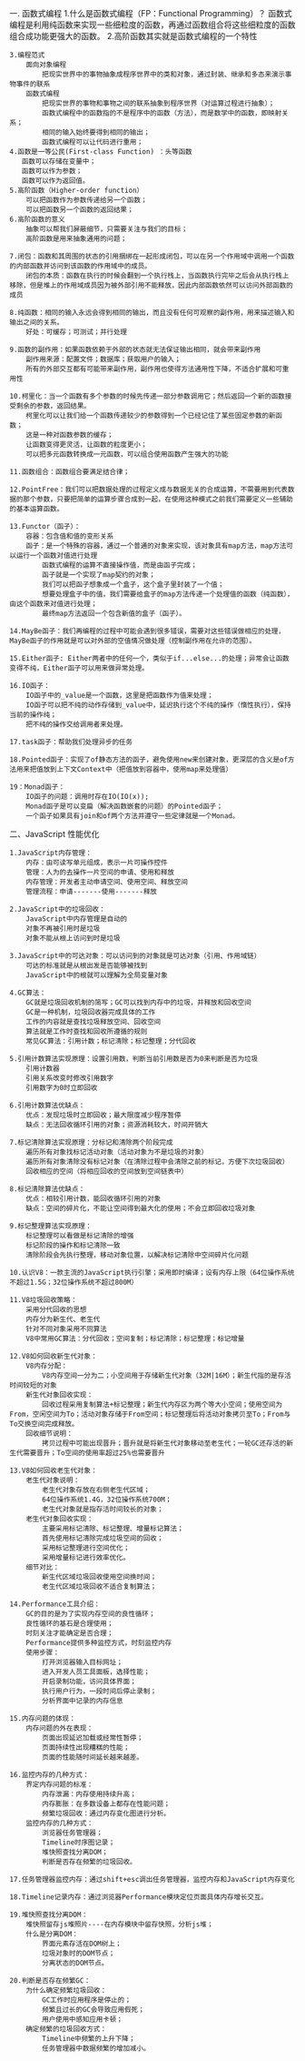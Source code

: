 一. 函数式编程
    1.什么是函数式编程（FP：Functional Programming）？
      函数式编程是利用纯函数来实现一些细粒度的函数，再通过函数组合将这些细粒度的函数组合成功能更强大的函数。
    2.高阶函数其实就是函数式编程的一个特性

    3.编程范式
        面向对象编程
            把现实世界中的事物抽象成程序世界中的类和对象，通过封装、继承和多态来演示事物事件的联系
        函数式编程
            把现实世界的事物和事物之间的联系抽象到程序世界（对运算过程进行抽象）；
            函数式编程中的函数指的不是程序中的函数（方法），而是数学中的函数，即映射关系；
            相同的输入始终要得到相同的输出；
            函数式编程可以让代码进行重用；
    4.函数是一等公民(First-class Function) ：头等函数
       函数可以存储在变量中；
       函数可以作为参数；
       函数可以作为返回值。
    5.高阶函数（Higher-order function）
        可以把函数作为参数传递给另一个函数；
        可以把函数另一个函数的返回结果；
    6.高阶函数的意义
        抽象可以帮我们屏蔽细节，只需要关注与我们的目标；
        高阶函数是用来抽象通用的问题；

    7.闭包：函数和其周围的状态的引用捆绑在一起形成闭包，可以在另一个作用域中调用一个函数的内部函数并访问到该函数的作用域中的成员。
        闭包的本质：函数在执行的时候会翻到一个执行栈上，当函数执行完毕之后会从执行栈上移除，但是堆上的作用域成员因为被外部引用不能释放，因此内部函数依然可以访问外部函数的成员

    8.纯函数：相同的输入永远会得到相同的输出，而且没有任何可观察的副作用，用来描述输入和输出之间的关系。
        好处：可缓存；可测试；并行处理
    
    9.函数的副作用：如果函数依赖于外部的状态就无法保证输出相同，就会带来副作用
        副作用来源：配置文件；数据库；获取用户的输入；
        所有的外部交互都有可能带来副作用，副作用也使得方法通用性下降，不适合扩展和可重用性

    10.柯里化：当一个函数有多个参数的时候先传递一部分参数调用它；然后返回一个新的函数接受剩余的参数，返回结果。
        柯里化可以让我们给一个函数传递较少的参数得到一个已经记住了某些固定参数的新函数；
        这是一种对函数参数的缓存；
        让函数变得更灵活，让函数的粒度更小；
        可以把多元函数转换成一元函数，可以组合使用函数产生强大的功能
    
    11.函数组合：函数组合要满足结合律；

    12.PointFree：我们可以把数据处理的过程定义成与数据无关的合成运算，不需要用到代表数据的那个参数，只要把简单的运算步骤合成到一起，在使用这种模式之前我们需要定义一些辅助的基本运算函数。

    13.Functor（函子）：
        容器：包含值和值的变形关系
        函子：是一个特殊的容器，通过一个普通的对象来实现，该对象具有map方法，map方法可以运行一个函数对值进行处理
            函数式编程的运算不直接操作值，而是由函子完成；
            函子就是一个实现了map契约的对象；
            我们可以把函子想象成一个盒子，这个盒子里封装了一个值；
            想要处理盒子中的值，我们需要给盒子的map方法传递一个处理值的函数（纯函数），由这个函数来对值进行处理；
            最终map方法返回一个包含新值的盒子（函子）。
    
    14.MayBe函子：我们再编程的过程中可能会遇到很多错误，需要对这些错误做相应的处理，MayBe函子的作用就是可以对外部的空值情况做处理（控制副作用在允许的范围）。

    15.Either函子: Either两者中的任何一个，类似于if...else...的处理；异常会让函数变得不纯，Either函子可以用来做异常处理。

    16.IO函子：
        IO函子中的_value是一个函数，这里是把函数作为值来处理；
        IO函子可以把不纯的动作存储到_value中，延迟执行这个不纯的操作（惰性执行），保持当前的操作纯；
        把不纯的操作交给调用者来处理。

    17.task函子：帮助我们处理异步的任务

    18.Pointed函子：实现了of静态方法的函子，避免使用new来创建对象，更深层的含义是of方法用来把值放到上下文Context中（把值放到容器中，使用map来处理值）

    19：Monad函子：
        IO函子的问题：调用时存在IO(IO(x));
        Monad函子是可以变扁（解决函数嵌套的问题）的Pointed函子；
        一个函子如果具有join和of两个方法并遵守一些定律就是一个Monad。

二、JavaScript 性能优化

    1.JavaScript内存管理：
        内存：由可读写单元组成，表示一片可操作控件
        管理：人为的去操作一片空间的申请、使用和释放
        内存管理：开发者主动申请空间、使用空间、释放空间
        管理流程：申请-------使用-------释放

    2.JavaScript中的垃圾回收：
        JavaScript中内存管理是自动的
        对象不再被引用时是垃圾
        对象不能从根上访问到时是垃圾

    3.JavaScript中的可达对象：可以访问到的对象就是可达对象（引用、作用域链）
        可达的标准就是从根出发是否能够被找到
        JavaScript中的根就可以理解为全局变量对象
    
    4.GC算法：
        GC就是垃圾回收机制的简写；GC可以找到内存中的垃圾，并释放和回收空间
        GC是一种机制，垃圾回收器完成具体的工作
        工作的内容就是查找垃圾释放空间、回收空间
        算法就是工作时查找和回收所遵循的规则
        常见GC算法：引用计数；标记清除；标记整理；分代回收
    
    5.引用计数算法实现原理：设置引用数，判断当前引用数是否为0来判断是否为垃圾
        引用计数器
        引用关系改变时修改引用数字
        引用数字为0时立即回收
    
    6.引用计数算法优缺点：
        优点：发现垃圾时立即回收；最大限度减少程序暂停
        缺点：无法回收循环引用的对象；资源消耗较大，时间开销大

    7.标记清除算法实现原理：分标记和清除两个阶段完成
        遍历所有对象找标记活动对象（活动对象为不是垃圾的对象）
        遍历所有对象清除没有标记对象（在清除过程中会清除之前的标记，方便下次垃圾回收）
        回收相应的空间（将相应回收的空间放到空间链表中）

    8.标记清除算法优缺点：
        优点：相较引用计数，能回收循环引用的对象
        缺点：空间的碎片化，不能让空间得到最大化的使用；不会立即回收垃圾对象

    9.标记整理算法实现原理：
        标记整理可以看做是标记清除的增强
        标记阶段的操作和标记清除一致
        清除阶段会先执行整理，移动对象位置，以解决标记清除中空间碎片化问题
    
    10.认识V8：一款主流的JavaScript执行引擎；采用即时编译；设有内存上限（64位操作系统不超过1.5G；32位操作系统不超过800M）

    11.V8垃圾回收策略：
        采用分代回收的思想
        内存分为新生代、老生代
        针对不同对象采用不同算法
        V8中常用GC算法：分代回收；空间复制；标记清除；标记整理；标记增量
    
    12.V8如何回收新生代对象：
        V8内存分配：
            V8内存空间一分为二；小空间用于存储新生代对象（32M|16M）；新生代指的是存活时间较短的对象
        新生代对象回收实现：
            回收过程采用复制算法+标记整理；新生代内存区为两个等大小空间；使用空间为From，空闲空间为To；活动对象存储于From空间；标记整理后将活动对象拷贝至To；From与To交换空间完成释放。
        回收细节说明：
            拷贝过程中可能出现晋升；晋升就是将新生代对象移动至老生代；一轮GC还存活的新生代需要晋升；To空间的使用率超过25%也需要晋升
    
    13.V8如何回收老生代对象：
        老生代对象说明：
            老生代对象存放在右侧老生代区域；
            64位操作系统1.4G，32位操作系统700M；
            老生代对象就是指存活时间较长的对象；
        老生代对象回收实现：
            主要采用标记清除、标记整理、增量标记算法；
            首先使用标记清除完成垃圾空间的回收；
            采用标记整理进行空间优化；
            采用增量标记进行效率优化。
        细节对比：
            新生代区域垃圾回收使用空间换时间；
            老生代区域垃圾回收不适合复制算法；
    
    14.Performance工具介绍：
        GC的目的是为了实现内存空间的良性循环；
        良性循环的基石是合理使用；
        时刻关注才能确定是否合理；
        Performance提供多种监控方式，时刻监控内存
        使用步骤：
            打开浏览器输入目标网址；
            进入开发人员工具面板，选择性能；
            开启录制功能，访问具体界面；
            执行用户行为，一段时间后停止录制；
            分析界面中记录的内存信息
    
    15.内存问题的体现：
        内存问题的外在表现：
            页面出现延迟加载或经常性暂停；
            页面持续性出现糟糕的性能；
            页面的性能随时间延长越来越差。
    
    16.监控内存的几种方式：
        界定内存问题的标准：
            内存泄漏：内存使用持续升高；
            内存膨胀：在多数设备上都存在性能问题；
            频繁垃圾回收：通过内存变化图进行分析。
        监控内存的几种方式：
            浏览器任务管理器；
            Timeline时序图记录；
            堆快照查找分离DOM；
            判断是否存在频繁的垃圾回收。
    
    17.任务管理器监控内存：通过shift+esc调出任务管理器，监控内存和JavaScript内存变化

    18.Timeline记录内存：通过浏览器Performance模块定位页面具体内存增长交互。

    19.堆快照查找分离DOM：
        堆快照留存js堆照片----在内存模块中留存快照，分析js堆；
        什么是分离DOM：
            界面元素存活在DOM树上；
            垃圾对象时的DOM节点；
            分离状态的DOM节点。
    
    20.判断是否存在频繁GC：
        为什么确定频繁垃圾回收：
            GC工作时应用程序是停止的；
            频繁且过长的GC会导致应用假死；
            用户使用中感知应用卡顿；
        确定频繁的垃圾回收方式：
            Timeline中频繁的上升下降；
            任务管理器中数据频繁的增加减小。


